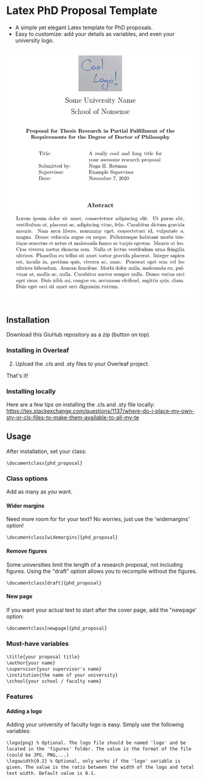 # Latex  PhD Proposal Template

* A simple yet elegant Latex template for PhD proposals.
* Easy to customize: add your details as variables, and even your university logo.


![Example](figures/phd_proposal_example.png)



## Installation

Download this GiuHub repository as a zip (button on top).
### Installing in Overleaf
2. Upload the .cls and .sty files to your Overleaf project.

That's it!

### Installing locally
Here are a few tips on installing the .cls and .sty file locally:
https://tex.stackexchange.com/questions/1137/where-do-i-place-my-own-sty-or-cls-files-to-make-them-available-to-all-my-te

## Usage

After installation, set your class:
```
\documentclass{phd_proposal}
```

### Class options

Add as many as you want.

#### Wider margins

Need more room for for your text? No worries, just use the 'widemargins' option!
```
\documentclass[widemargins]{phd_proposal}
```

#### Remove figures
Some universities limit the length of a research proposal, not including figures. 
Using the "draft" option allows you to recompile without the figures.

```
\documentclass[draft]{phd_proposal}
```


#### New page
If you want your actual text to start after the cover page, add the "newpage' option:

```
\documentclass[newpage]{phd_proposal}
```



### Must-have variables
```
\title{your proposal title}
\author{your name}
\supervisor{your supervisor's name}
\institution{the name of your university}
\school{your school / faculty name}
```

### Features
#### Adding a logo

Adding your university of faculty logo is easy. Simply use the following variables:
```
\logo{png} % Optional. The logo file should be named 'logo' and be located in the 'figures' folder. The value is the format of the file (could be JPG, PNG,...)
\logowidth{0.2} % Optional, only works if the 'logo' variable is given. The value is the ratio between the width of the logo and total text width. Default value is 0.1.
```